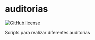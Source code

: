# auditorias

[![GitHub license](https://sinfallas.files.wordpress.com/2016/02/gpl.png)](https://github.com/xanadu-linux/auditorias/blob/master/LICENSE)

Scripts para realizar diferentes auditorias
